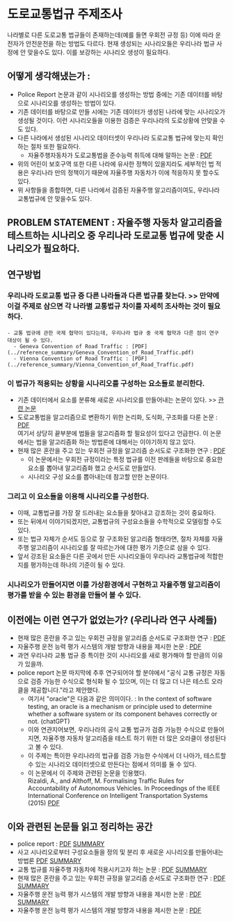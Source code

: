 # 도로교통법규 주제조사

나라별로 다른 도로교통 법규들이 존재하는데(예를 들면 우회전 규정 등) 이에 따라 운전자가 안전운전을 하는 방법도 다르다. 현재 생성되는 시나리오들은 우리나라 법규 사정에 안 맞을수도 있다. 이를 보강하는 시나리오 생성이 필요하다.

## 어떻게 생각해냈는가 : 
- Police Report 논문과 같이 시나리오를 생성하는 방법 중에는 기존 데이터를 바탕으로 시나리오를 생성하는 방법이 있다.
- 기존 데이터를 바탕으로 만들 시에는 기존 데이터가 생성된 나라에 맞는 시나리오가 생성될 것이다. 이런 시나리오들을 이용한 검증은 우리나라의 도로상황에 안맞을 수도 있다.
- 다른 나라에서 생성된 시나리오 데이터셋이 우리나라 도로교통 법규에 맞는지 확인하는 절차 또한 필요하다.
  - 자율주행자동차가 도로교통법을 준수능력 취득에 대해 말하는 논문 : [PDF](../reference_summary/자율주행자동차에_대한_도로교통법_대응에_관한_소고-운전면허_규정을_중심으로.pdf)
- 위의 어린이 보호구역 또한 다른 나라에 유사한 정책이 있을지라도 세부적인 법 적용은 우리나라 만의 정책이기 때문에 자율주행 자동차가 이에 적응하지 못 할수도 있다.
- 위 사항들을 종합하면, 다른 나라에서 검증된 자율주행 알고리즘이여도, 우리나라 교통법규에 안 맞을수도 있다.

## PROBLEM STATEMENT : 자율주행 자동차 알고리즘을 테스트하는 시나리오 중 우리나라 도로교통 법규에 맞춘 시나리오가 필요하다.

## 연구방법

### 우리나라 도로교통 법규 중 다른 나라들과 다른 법규를 찾는다. >> 만약에 이걸 주제로 삼으면 각 나라별 교통법규 차이를 자세히 조사하는 것이 필요하다.
    - 교통 법규에 관한 국제 협약이 있다는데, 우리나라 법규 중 국제 협약과 다른 점이 연구 대상이 될 수 있다.
      - Geneva Convention of Road Traffic : [PDF](../reference_summary/Geneva_Convention_of_Road_Traffic.pdf)
      - Vienna Convention of Road Traffic : [PDF](../reference_summary/Vienna_Convention_of_Road_Traffic.pdf)
### 이 법규가 적용되는 상황을 시나리오를 구성하는 요소들로 분리한다.
  - 기존 데이터에서 요소를 분류해 새로운 시나리오를 만들어내는 논문이 있다. >> [관련 논문](../reference_summary/Generation_of_Modular_and_Measurable_Validation_Scenarios_for_Autonomous_Vehicles_Using_Accident_Data.pdf)
  - 도로교통법을 알고리즘으로 변환하기 위한 논리화, 도식화, 구조화를 다룬 논문 : [PDF](../reference_summary/자율주행자동차와_로봇윤리:_그_법적_시사점.pdf) <br> 여기서 상당히 끝부분에 법들을 알고리즘화 할 필요성이 있다고 언급한다. 이 논문에서는 법을 알고리즘화 하는 방법론에 대해서는 이야기하지 않고 있다.
  - 현재 많은 혼란을 주고 있는 우회전 규정을 알고리즘 순서도로 구조화한 연구 : [PDF](../reference_summary/자율주행_시스템을_위한_우회전_구조화에_관한_연구.pdf)
    - 이 논문에서는 우회전 규정이라는 특정 법규를 이전 판례들을 바탕으로 중요한 요소를 뽑아내 알고리즘화 했고 순서도로 만들었다.
    - 시나리오 구성 요소를 뽑아내는데 참고할 만한 논문이다.
### 그리고 이 요소들을 이용해 시나리오를 구성한다.
  - 이때, 교통법규를 가장 잘 드러내는 요소들을 찾아내고 강조하는 것이 중요하다. 
  - 또는 뒤에서 이야기되겠지만, 교통법규의 구성요소들을 수학적으로 모델링할 수도 있다.
  - 또는 법규 자체가 순서도 등으로 잘 구조화된 알고리즘 형태라면, 절차 자체를 자율주행 알고리즘이 시나리오를 잘 따르는가에 대한 평가 기준으로 삼을 수 있다.
  - 앞서 강조된 요소들은 다른 곳에서 만든 시나리오들이 우리나라 교통법규에 적합한지를 평가하는데 하나의 기준이 될 수 있다.
### 시나리오가 만들어지면 이를 가상환경에서 구현하고 자율주행 알고리즘이 평가를 받을 수 있는 환경을 만들어 볼 수 있다.

## 이전에는 이런 연구가 없었는가? (우리나라 연구 사례들)
- 현재 많은 혼란을 주고 있는 우회전 규정을 알고리즘 순서도로 구조화한 연구 : [PDF](../reference_summary/자율주행_시스템을_위한_우회전_구조화에_관한_연구.pdf)
- 자율주행 운전 능력 평가 시스템의 개발 방향과 내용을 제시한 논문 : [PDF](../reference_summary/Development_Direction_of_Autonomous_Vehicle_Driving_Ability_Evaluation_System_based_on_Virtual_Environment.pdf)
- 과연 우리나라 교통 법규 증 특이한 것이 시나리오를 새로 평가해야 할 만큼의 이유가 있을까.
- police report 논문 마지막에 추후 연구되어야 할 분야에서 "공식 교통 규정은 자동으로 검증 가능한 수식으로 형식화 될 수 있으며, 이는 더 많고 더 나은 테스트 오라클을 제공합니다."라고 제안했다.
  - 여기서 "oracle"은 다음과 같은 의미이다. : In the context of software testing, an oracle is a mechanism or principle used to determine whether a software system or its component behaves correctly or not. (chatGPT)
  - 이와 연관지어보면, 우리나라의 공식 교통 법규가 검증 가능한 수식으로 만들어지면, 자율주행 자동차 알고리즘을 테스트 하기 위한 더 많은 오라클이 생성된다고 볼 수 있다.
  - 이 주제는 특이한 우리나라의 법규를 검증 가능한 수식에서 더 나아가, 테스트할 수 있는 시나리오 데이터셋으로 만든다는 점에서 의미를 둘 수 있다.
  - 이 논문에서 이 주제와 관련된 논문을 인용했다. <br> Rizaldi, A., and Althoff, M. Formalising Traffic Rules for Accountability of Autonomous Vehicles. In Proceedings of the IEEE International Conference on Intelligent Transportation Systems (2015) [PDF](../reference_summary/Formalising_Traffic_Rules_for_Accountability_of_Autonomous_Vehicles.pdf)

## 이와 관련된 논문들 읽고 정리하는 공간

- police report : [PDF](../reference_summary_other_people/generating_effective_test_cases_for_self_driving_cars_from_police_reports.pdf) [SUMMARY](../summary/SUMMARY_generating_effective_test_cases_for_self_driving_cars_from_police_reports.md)
- 사고 시나리오로부터 구성요소들을 정의 및 분리 후 새로운 시나리오를 만들어내는 방법론 [PDF](../reference_summary/Generation_of_Modular_and_Measurable_Validation_Scenarios_for_Autonomous_Vehicles_Using_Accident_Data.pdf) [SUMMARY](../summary/Generation_of_modular_and_measurable_validation_scenarios_of_autonomous_vehicles_using_accident_data.md)
- 교통 법규를 자율주행 자동차에 적용시키고자 하는 논문 : [PDF](../reference_summary/Formalising_Traffic_Rules_for_Accountability_of_Autonomous_Vehicles.pdf) [SUMMARY](../summary/SUMMARY_Formalising_Traffic_Rules_for_Accountability_of_Autonomous_Vehicles.md)
- 현재 많은 혼란을 주고 있는 우회전 규정을 알고리즘 순서도로 구조화한 연구 : [PDF](../reference_summary/자율주행_시스템을_위한_우회전_구조화에_관한_연구.pdf) [SUMMARY](../summary/SUMMARY_Development_Direction_of_Autonomous_Vehicle_Driving_Ability_Evaluation_System_based_on_Virtual_Environment.md)
- 자율주행 운전 능력 평가 시스템의 개발 방향과 내용을 제시한 논문 : [PDF](../reference_summary/Development_Direction_of_Autonomous_Vehicle_Driving_Ability_Evaluation_System_based_on_Virtual_Environment.pdf) [SUMMARY](../summary/SUMMARY_자율주행_시스템을_위한_우회전_구조화에_관한_연구.md)
- 자율주행 운전 능력 평가 시스템의 개발 방향과 내용을 제시한 논문 : [PDF](../reference_summary/Development_Direction_of_Autonomous_Vehicle_Driving_Ability_Evaluation_System_based_on_Virtual_Environment.pdf)